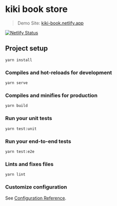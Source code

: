 # kiki book store

> Demo Site: [kiki-book.netlify.app](https://kiki-book.netlify.app)

[![Netlify Status](https://api.netlify.com/api/v1/badges/9275bd94-b3bc-49fd-b4df-a7c9da641460/deploy-status)](https://app.netlify.com/sites/kiki-book/deploys)

## Project setup

```
yarn install
```

### Compiles and hot-reloads for development

```
yarn serve
```

### Compiles and minifies for production

```
yarn build
```

### Run your unit tests

```
yarn test:unit
```

### Run your end-to-end tests

```
yarn test:e2e
```

### Lints and fixes files

```
yarn lint
```

### Customize configuration

See [Configuration Reference](https://cli.vuejs.org/config/).
